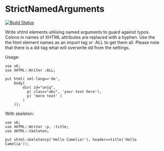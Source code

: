 # StrictNamedArguments
[![Build Status](https://travis-ci.org/gfldex/perl6-xhtml-writer.svg?branch=master)](https://travis-ci.org/gfldex/perl6-xhtml-writer)

Write xhtml elements utilising named arguments to guard against typos. Colons in
names of XHTML attributes are replaced with a hyphen. Use the the html element names
as an import tag or :ALL to get them all. Please note that there is a dd-tag what will
overwrite dd from the settings.

Usage:
```
use v6;
use XHTML::Writer :ALL;

put html( xml-lang=>'de', 
	body(
        div( id="uniq",
          p( class="abc", 'your text here'),
          p( 'more text' )
        )
    ));
```

With skeleton:

```
use v6;
use XHTML::Writer :p, :title;
use XHTML::Skeleton;

put xhtml-skeleton(p('Hello Camelia!'), header=>title('Hello Camelia'));
```

